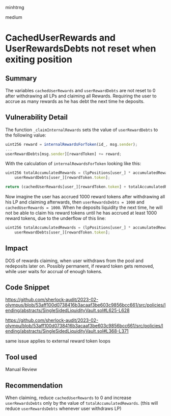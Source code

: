 minhtrng

medium

# CachedUserRewards and UserRewardsDebts not reset when exiting position

## Summary

The variables `cachedUserRewards` and `userRewardDebts` are not reset to 0 after withdrawing all LPs and claiming all Rewards. Requiring the user to accrue as many rewards as he has debt the next time he deposits.

## Vulnerability Detail

The function `_claimInternalRewards` sets the value of `userRewardDebts` to the following value:

```js
uint256 reward = internalRewardsForToken(id_, msg.sender);
...
userRewardDebts[msg.sender][rewardToken] += reward;
```

With the calculation of `internalRewardsForToken` looking like this:

```js
uint256 totalAccumulatedRewards = (lpPositions[user_] * accumulatedRewardsPerShare) -
    userRewardDebts[user_][rewardToken.token];

return (cachedUserRewards[user_][rewardToken.token] + totalAccumulatedRewards) / 1e18;
```

Now imagine the user has accrued 1000 reward tokens after withdrawing all his LP and claiming afterwards, then `userRewardsDebts = 1000` and `cachedUserRewards = 1000`. When he deposits liquidity the next time, he will not be able to claim his reward tokens until he has accrued at least 1000 reward tokens, due to the underflow of this line: 

```js
uint256 totalAccumulatedRewards = (lpPositions[user_] * accumulatedRewardsPerShare) -
    userRewardDebts[user_][rewardToken.token];
```

## Impact

DOS of rewards claiming, when user withdraws from the pool and redeposits later on. Possibly permanent, if reward token gets removed, while user waits for accrual of enough tokens.

## Code Snippet

https://github.com/sherlock-audit/2023-02-olympus/blob/53aff100d0738416b3acaaf3be603c9856bcc661/src/policies/lending/abstracts/SingleSidedLiquidityVault.sol#L625-L628

https://github.com/sherlock-audit/2023-02-olympu/blob/53aff100d0738416b3acaaf3be603c9856bcc661/src/policies/lending/abstracts/SingleSidedLiquidityVault.sol#L368-L371

same issue applies to external reward token loops

## Tool used

Manual Review

## Recommendation

When claiming, reduce `cachedUserRewards` to 0 and increase `userRewardsDebts` only by the value of `totalAccumulatedRewards`. (this will reduce `userRewardsDebts` whenever user withdraws LP)